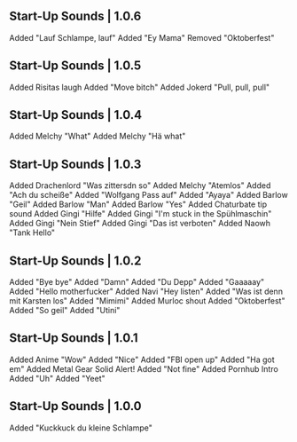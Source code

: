 Start-Up Sounds | 1.0.6
-----------------------
Added "Lauf Schlampe, lauf"
Added "Ey Mama"
Removed "Oktoberfest"

Start-Up Sounds | 1.0.5
-----------------------
Added Risitas laugh
Added "Move bitch"
Added Jokerd "Pull, pull, pull"

Start-Up Sounds | 1.0.4
-----------------------
Added Melchy "What"
Added Melchy "Hä what"

Start-Up Sounds | 1.0.3
-----------------------
Added Drachenlord "Was zittersdn so"
Added Melchy "Atemlos"
Added "Ach du scheiße"
Added "Wolfgang Pass auf"
Added "Ayaya"
Added Barlow "Geil"
Added Barlow "Man"
Added Barlow "Yes"
Added Chaturbate tip sound
Added Gingi "Hilfe"
Added Gingi "I'm stuck in the Spühlmaschin"
Added Gingi "Nein Stief"
Added Gingi "Das ist verboten"
Added Naowh "Tank Hello"

Start-Up Sounds | 1.0.2
-----------------------
Added "Bye bye"
Added "Damn"
Added "Du Depp"
Added "Gaaaaay"
Added "Hello motherfucker"
Added Navi "Hey listen"
Added "Was ist denn mit Karsten los"
Added "Mimimi"
Added Murloc shout
Added "Oktoberfest"
Added "So geil"
Added "Utini"

Start-Up Sounds | 1.0.1
-----------------------
Added Anime "Wow"
Added "Nice"
Added "FBI open up"
Added "Ha got em"
Added Metal Gear Solid Alert!
Added "Not fine"
Added Pornhub Intro
Added "Uh"
Added "Yeet"

Start-Up Sounds | 1.0.0
-----------------------
Added "Kuckkuck du kleine Schlampe"